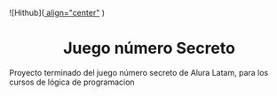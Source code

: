 ![Hithub]([ align="center"](https://github.com/user-attachments/assets/47cfb696-1278-438a-8711-16b59e2a80b1)
)

<h1 align="center"> Juego número Secreto </h1>
<p>Proyecto terminado del juego número secreto de Alura Latam, para los cursos de lógica de programacion</p>
